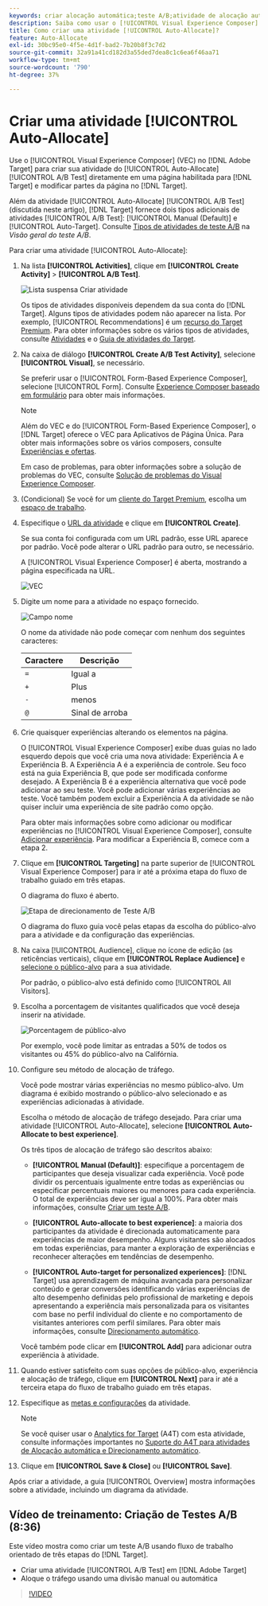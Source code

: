 ```yaml
---
keywords: criar alocação automática;teste A/B;atividade de alocação automática;nova atividade a/b;alocação automática;alocar automaticamente para a melhor experiência;alocar;alocar automaticamente
description: Saiba como usar o [!UICONTROL Visual Experience Composer] (VEC) no  [!DNL Adobe Target] para criar uma atividade de Teste A/B do [!UICONTROL Auto-Allocate].
title: Como criar uma atividade [!UICONTROL Auto-Allocate]?
feature: Auto-Allocate
exl-id: 30bc95e0-4f5e-4d1f-bad2-7b20b8f3c7d2
source-git-commit: 32a91a41cd182d3a55ded7dea8c1c6ea6f46aa71
workflow-type: tm+mt
source-wordcount: '790'
ht-degree: 37%

---
```


# Criar uma atividade [!UICONTROL Auto-Allocate]

Use o [!UICONTROL Visual Experience Composer] (VEC) no [!DNL Adobe Target] para criar sua atividade do [!UICONTROL Auto-Allocate] [!UICONTROL A/B Test] diretamente em uma página habilitada para [!DNL Target] e modificar partes da página no [!DNL Target].

Além da atividade [!UICONTROL Auto-Allocate] [!UICONTROL A/B Test] (discutida neste artigo), [!DNL Target] fornece dois tipos adicionais de atividades [!UICONTROL A/B Test]: [!UICONTROL Manual (Default)] e [!UICONTROL Auto-Target]. Consulte [Tipos de atividades de teste A/B](/help/main/c-activities/t-test-ab/test-ab.md#types) na *Visão geral do teste A/B*.

Para criar uma atividade [!UICONTROL Auto-Allocate]:

1. Na lista **[!UICONTROL Activities]**, clique em **[!UICONTROL Create Activity]** > **[!UICONTROL A/B Test]**.

   ![Lista suspensa Criar atividade](/help/main/c-activities/t-test-ab/t-test-create-ab/assets/ab_select-new.png)

   Os tipos de atividades disponíveis dependem da sua conta do [!DNL Target]. Alguns tipos de atividades podem não aparecer na lista. Por exemplo, [!UICONTROL Recommendations] é um [recurso do Target Premium](/help/main/c-intro/intro.md#premium). Para obter informações sobre os vários tipos de atividades, consulte [Atividades](/help/main/c-activities/activities.md) e o [Guia de atividades do Target](/help/main/c-activities/target-activities-guide.md).

1. Na caixa de diálogo **[!UICONTROL Create A/B Test Activity]**, selecione **[!UICONTROL Visual]**, se necessário.

   Se preferir usar o [!UICONTROL Form-Based Experience Composer], selecione [!UICONTROL Form]. Consulte [Experience Composer baseado em formulário](/help/main/c-experiences/form-experience-composer.md) para obter mais informações.

   >[!NOTE]
   >
   >Além do VEC e do [!UICONTROL Form-Based Experience Composer], o [!DNL Target] oferece o VEC para Aplicativos de Página Única. Para obter mais informações sobre os vários composers, consulte [Experiências e ofertas](/help/main/c-experiences/experiences.md).
   >
   >Em caso de problemas, para obter informações sobre a solução de problemas do VEC, consulte [Solução de problemas do Visual Experience Composer](/help/main/c-experiences/c-visual-experience-composer/r-troubleshoot-composer/troubleshoot-composer.md).

1. (Condicional) Se você for um [cliente do Target Premium](/help/main/c-intro/intro.md#premium), escolha um [espaço de trabalho](/help/main/administrating-target/c-user-management/property-channel/property-channel.md).

1. Especifique o [URL da atividade](/help/main/c-activities/t-test-ab/t-test-create-ab/ab-activity-url.md) e clique em **[!UICONTROL Create]**.

   Se sua conta foi configurada com um URL padrão, esse URL aparece por padrão. Você pode alterar o URL padrão para outro, se necessário.

   A [!UICONTROL Visual Experience Composer] é aberta, mostrando a página especificada na URL.

   ![VEC](/help/main/c-activities/t-test-ab/t-test-create-ab/assets/vec-new.png)

1. Digite um nome para a atividade no espaço fornecido.

   ![Campo nome](/help/main/c-activities/t-test-ab/t-test-create-ab/assets/ab_newname-new.png)

   O nome da atividade não pode começar com nenhum dos seguintes caracteres:

   | Caractere | Descrição |
   |--- |--- |
   | `=` | Igual a |
   | `+` | Plus |
   | `-` | menos |
   | `@` | Sinal de arroba |

1. Crie quaisquer experiências alterando os elementos na página.

   O [!UICONTROL Visual Experience Composer] exibe duas guias no lado esquerdo depois que você cria uma nova atividade: Experiência A e Experiência B. A Experiência A é a experiência de controle. Seu foco está na guia Experiência B, que pode ser modificada conforme desejado. A Experiência B é a experiência alternativa que você pode adicionar ao seu teste. Você pode adicionar várias experiências ao teste. Você também podem excluir a Experiência A da atividade se não quiser incluir uma experiência de site padrão como opção.

   Para obter mais informações sobre como adicionar ou modificar experiências no [!UICONTROL Visual Experience Composer], consulte [Adicionar experiência](/help/main/c-activities/t-test-ab/t-test-create-ab/ab-add-experience.md). Para modificar a Experiência B, comece com a etapa 2.

1. Clique em **[!UICONTROL Targeting]** na parte superior de [!UICONTROL Visual Experience Composer] para ir até a próxima etapa do fluxo de trabalho guiado em três etapas.

   O diagrama do fluxo é aberto.

   ![Etapa de direcionamento de Teste A/B](/help/main/c-activities/t-test-ab/t-test-create-ab/assets/ab_flow-new.png)

   O diagrama do fluxo guia você pelas etapas da escolha do público-alvo para a atividade e da configuração das experiências.

1. Na caixa [!UICONTROL Audience], clique no ícone de edição (as reticências verticais), clique em **[!UICONTROL Replace Audience]** e [selecione o público-alvo](/help/main/c-activities/t-test-ab/t-test-create-ab/ab-audience.md) para a sua atividade.

   Por padrão, o público-alvo está definido como [!UICONTROL All Visitors].

1. Escolha a porcentagem de visitantes qualificados que você deseja inserir na atividade.

   ![Porcentagem de público-alvo](/help/main/c-activities/t-test-ab/t-test-create-ab/assets/audperc-new.png)

   Por exemplo, você pode limitar as entradas a 50% de todos os visitantes ou 45% do público-alvo na Califórnia.

1. Configure seu método de alocação de tráfego.

   Você pode mostrar várias experiências no mesmo público-alvo. Um diagrama é exibido mostrando o público-alvo selecionado e as experiências adicionadas à atividade.

   Escolha o método de alocação de tráfego desejado. Para criar uma atividade [!UICONTROL Auto-Allocate], selecione **[!UICONTROL Auto-Allocate to best experience]**.

   Os três tipos de alocação de tráfego são descritos abaixo:

   * **[!UICONTROL Manual (Default)]**: especifique a porcentagem de participantes que deseja visualizar cada experiência. Você pode dividir os percentuais igualmente entre todas as experiências ou especificar percentuais maiores ou menores para cada experiência. O total de experiências deve ser igual a 100%. Para obter mais informações, consulte [Criar um teste A/B](/help/main/c-activities/t-test-ab/t-test-create-ab/test-create-ab.md).

   * **[!UICONTROL Auto-allocate to best experience]**: a maioria dos participantes da atividade é direcionada automaticamente para experiências de maior desempenho. Alguns visitantes são alocados em todas experiências, para manter a exploração de experiências e reconhecer alterações em tendências de desempenho.

   * **[!UICONTROL Auto-target for personalized experiences]**: [!DNL Target] usa aprendizagem de máquina avançada para personalizar conteúdo e gerar conversões identificando várias experiências de alto desempenho definidas pelo profissional de marketing e depois apresentando a experiência mais personalizada para os visitantes com base no perfil individual do cliente e no comportamento de visitantes anteriores com perfil similares. Para obter mais informações, consulte [Direcionamento automático](/help/main/c-activities/auto-target/auto-target-to-optimize.md).

   Você também pode clicar em **[!UICONTROL Add]** para adicionar outra experiência à atividade.

1. Quando estiver satisfeito com suas opções de público-alvo, experiência e alocação de tráfego, clique em **[!UICONTROL Next]** para ir até a terceira etapa do fluxo de trabalho guiado em três etapas.

1. Especifique as [metas e configurações](/help/main/c-activities/t-test-ab/t-test-create-ab/ab-goals-and-settings.md) da atividade.

   >[!NOTE]
   >
   >Se você quiser usar o [Analytics for Target](/help/main/c-integrating-target-with-mac/a4t/a4t.md) (A4T) com esta atividade, consulte informações importantes no [Suporte do A4T para atividades de Alocação automática e Direcionamento automático](/help/main/c-integrating-target-with-mac/a4t/a4t-at-aa.md).

1. Clique em **[!UICONTROL Save & Close]** ou **[!UICONTROL Save]**.

Após criar a atividade, a guia [!UICONTROL Overview] mostra informações sobre a atividade, incluindo um diagrama da atividade.

## Vídeo de treinamento: Criação de Testes A/B (8:36)

Este vídeo mostra como criar um teste A/B usando fluxo de trabalho orientado de três etapas do [!DNL Target].

* Criar uma atividade [!UICONTROL A/B Test] em [!DNL Adobe Target]
* Aloque o tráfego usando uma divisão manual ou automática

>[!VIDEO](https://video.tv.adobe.com/v/31295?captions=por_br)
